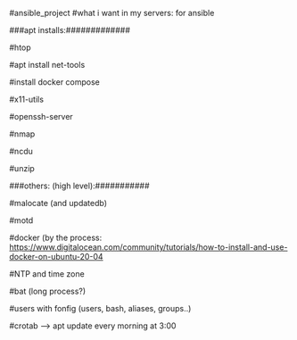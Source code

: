 #ansible_project
#what i want in my servers: for ansible

###apt installs:############# 

#htop

#apt install net-tools

#install docker compose

#x11-utils

#openssh-server

#nmap

#ncdu

#unzip

###others: (high level):###########

#malocate (and updatedb)

#motd

#docker (by the process:  https://www.digitalocean.com/community/tutorials/how-to-install-and-use-docker-on-ubuntu-20-04

#NTP and time zone

#bat (long process?)

#users with fonfig (users, bash, aliases, groups..)

#crotab --> apt update every morning at 3:00
